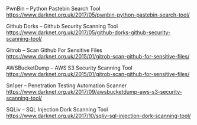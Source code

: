 PwnBin – Python Pastebin Search Tool<br>
https://www.darknet.org.uk/2017/05/pwnbin-python-pastebin-search-tool/

Github Dorks – Github Security Scanning Tool
https://www.darknet.org.uk/2017/05/github-dorks-github-security-scanning-tool/

Gitrob – Scan Github For Sensitive Files<br>
https://www.darknet.org.uk/2015/01/gitrob-scan-github-for-sensitive-files/

AWSBucketDump – AWS S3 Security Scanning Tool<br>
https://www.darknet.org.uk/2015/01/gitrob-scan-github-for-sensitive-files/

Sn1per – Penetration Testing Automation Scanner<br>
https://www.darknet.org.uk/2017/09/awsbucketdump-aws-s3-security-scanning-tool/

SQLiv – SQL Injection Dork Scanning Tool<br>
https://www.darknet.org.uk/2017/10/sqliv-sql-injection-dork-scanning-tool/


